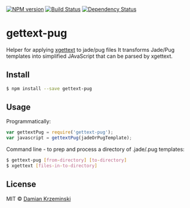 [![NPM version][npm-image]][npm-url]
[![Build Status][travis-image]][travis-url]
[![Dependency Status][gemnasium-image]][gemnasium-url]

# gettext-pug

Helper for applying [xgettext] to jade/pug files
It transforms Jade/Pug templates into simplified JAvaScript that can be parsed by xgettext.

## Install

```sh
$ npm install --save gettext-pug
```

## Usage

Programmatically:

```js
var gettextPug = require('gettext-pug');
var javascript = gettextPug(jadeOrPugTemplate);
```

Command line - to prep and process a directory of .jade/.pug templates:

```sh
$ gettext-pug [from-directory] [to-directory]
$ xgettext [files-in-to-directory]

```

## License

MIT © [Damian Krzeminski](https://pirxpilot.me)

[xgettext]: https://www.gnu.org/software/gettext/manual/html_node/xgettext-Invocation.html#xgettext-Invocation

[npm-image]: https://img.shields.io/npm/v/gettext-pug.svg
[npm-url]: https://npmjs.org/package/gettext-pug

[travis-url]: https://travis-ci.org/pirxpilot/gettext-pug
[travis-image]: https://img.shields.io/travis/pirxpilot/gettext-pug.svg

[gemnasium-image]: https://img.shields.io/gemnasium/pirxpilot/gettext-pug.svg
[gemnasium-url]: https://gemnasium.com/pirxpilot/gettext-pug
